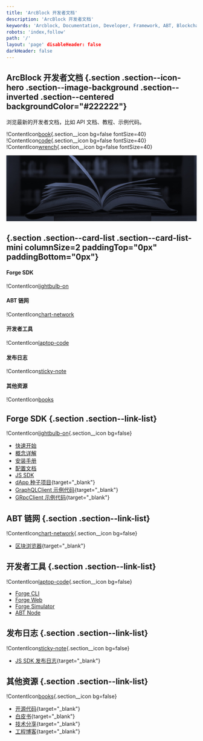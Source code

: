 ```yaml
---
title: 'ArcBlock 开发者文档'
description: 'ArcBlock 开发者文档'
keywords: 'Arcblock, Documentation, Developer, Framework, ABT, Blockchain'
robots: 'index,follow'
path: '/'
layout: 'page' disableHeader: false
darkHeader: false
---
```


## ArcBlock 开发者文档 {.section .section--icon-hero .section--image-background .section--inverted .section--centered backgroundColor="#222222"}

浏览最新的开发者文档，比如 API 文档、教程、示例代码。

!ContentIcon[book](#ffffff){.section__icon bg=false fontSize=40}
!ContentIcon[code](#ffffff){.section__icon bg=false fontSize=40}
!ContentIcon[wrench](#ffffff){.section__icon bg=false fontSize=40}

![](./images/docs-bg-mint.jpg)

## {.section .section--card-list .section--card-list-mini columnSize=2 paddingTop="0px" paddingBottom="0px"}

#### Forge SDK

!ContentIcon[lightbulb-on](#222222)

#### ABT 链网

!ContentIcon[chart-network](#222222)

#### 开发者工具

!ContentIcon[laptop-code](#222222)

#### 发布日志

!ContentIcon[sticky-note](#222222)

#### 其他资源

!ContentIcon[books](#222222)

## Forge SDK {.section .section--link-list}

!ContentIcon[lightbulb-on](#4a4a4a){.section__icon bg=false}

- [快速开始](/forge/zh/intro/quickstart)
- [概念详解](/forge/zh/intro/concepts)
- [安装手册](/forge/zh/instruction/install)
- [配置文档](/forge/zh/instruction/configuration)
- [JS SDK](/forge/zh/instruction/sdk/js)
- [dApp 种子项目](https://github.com/ArcBlock/forge-dapp-starters){target="_blank"}
- [GraphQLClient 示例代码](https://github.com/ArcBlock/forge-js/tree/master/forge/graphql-client/examples){target="_blank"}
- [GRpcClient 示例代码](https://github.com/ArcBlock/forge-js/tree/master/forge/grpc-client/examples){target="_blank"}

## ABT 链网 {.section .section--link-list}

!ContentIcon[chart-network](#4a4a4a){.section__icon bg=false}

- [区块浏览器](https://explorer.abtnetwork.io){target="_blank"}

## 开发者工具 {.section .section--link-list}

!ContentIcon[laptop-code](#4a4a4a){.section__icon bg=false}

- [Forge CLI](/forgecli/zh)
- [Forge Web](/forge/zh/tools/forge_web)
- [Forge Simulator](/forge/zh/tools/simulator)
- [ABT Node](/abtnode/zh)

## 发布日志 {.section .section--link-list}

!ContentIcon[sticky-note](#4a4a4a){.section__icon bg=false}

- [JS SDK 发布日志](https://github.com/ArcBlock/forge-js/blob/master/CHANGELOG.md){target="_blank"}

## 其他资源 {.section .section--link-list}

!ContentIcon[books](#4a4a4a){.section__icon bg=false}

- [开源代码](https://github.com/ArcBlock){target="_blank"}
- [白皮书](https://www.arcblock.io/en/whitepaper){target="_blank"}
- [技术分享](https://www.arcblock.io/en/learning){target="_blank"}
- [工程博客](https://www.arcblock.io/zh/categories/Engineering%20blog){target="_blank"}
